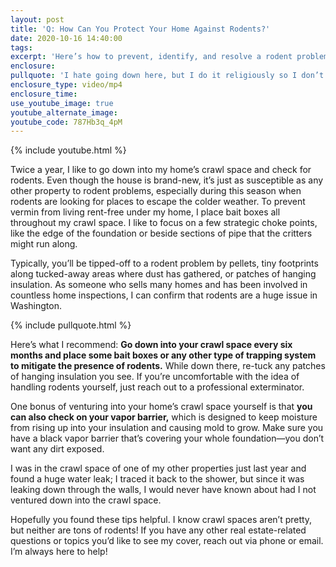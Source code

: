 ```yaml
---
layout: post
title: 'Q: How Can You Protect Your Home Against Rodents?'
date: 2020-10-16 14:40:00
tags:
excerpt: 'Here’s how to prevent, identify, and resolve a rodent problem in your home.'
enclosure:
pullquote: 'I hate going down here, but I do it religiously so I don’t have any rodents.'
enclosure_type: video/mp4
enclosure_time:
use_youtube_image: true
youtube_alternate_image:
youtube_code: 787Hb3q_4pM
---
```


{% include youtube.html %}

Twice a year, I like to go down into my home’s crawl space and check for rodents. Even though the house is brand-new, it’s just as susceptible as any other property to rodent problems, especially during this season when rodents are looking for places to escape the colder weather. To prevent vermin from living rent-free under my home, I place bait boxes all throughout my crawl space. I like to focus on a few strategic choke points, like the edge of the foundation or beside sections of pipe that the critters might run along.&nbsp;

Typically, you’ll be tipped-off to a rodent problem by pellets, tiny footprints along tucked-away areas where dust has gathered, or patches of hanging insulation. As someone who sells many homes and has been involved in countless home inspections, I can confirm that rodents are a huge issue in Washington.

{% include pullquote.html %}

Here’s what I recommend: **Go down into your crawl space every six months and place some bait boxes or any other type of trapping system to mitigate the presence of rodents.** While down there, re-tuck any patches of hanging insulation you see. If you’re uncomfortable with the idea of handling rodents yourself, just reach out to a professional exterminator.&nbsp;

One bonus of venturing into your home’s crawl space yourself is that **you can also check on your vapor barrier,** which is designed to keep moisture from rising up into your insulation and causing mold to grow. Make sure you have a black vapor barrier that’s covering your whole foundation—you don’t want any dirt exposed.&nbsp;

I was in the crawl space of one of my other properties just last year and found a huge water leak; I traced it back to the shower, but since it was leaking down through the walls, I would never have known about had I not ventured down into the crawl space.&nbsp;

Hopefully you found these tips helpful. I know crawl spaces aren’t pretty, but neither are tons of rodents\! If you have any other real estate-related questions or topics you’d like to see my cover, reach out via phone or email. I’m always here to help\!&nbsp;